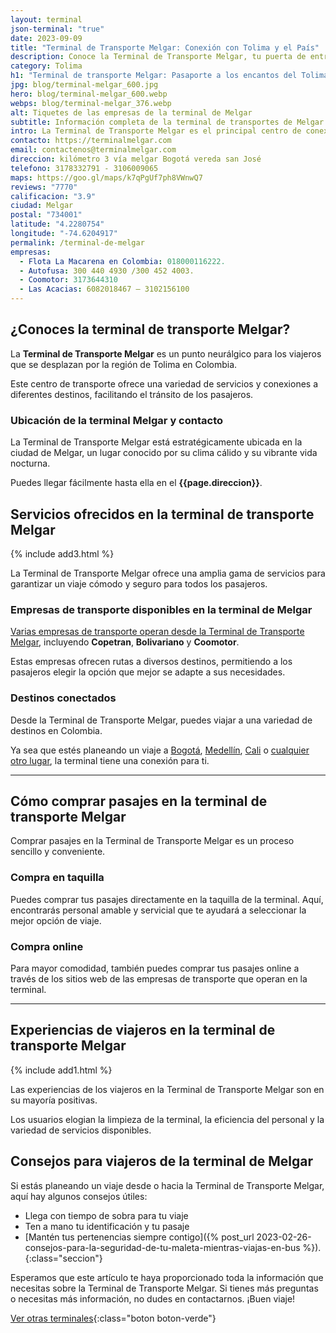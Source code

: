 ```yaml
---
layout: terminal
json-terminal: "true"
date: 2023-09-09
title: "Terminal de Transporte Melgar: Conexión con Tolima y el País"
description: Conoce la Terminal de Transporte Melgar, tu puerta de entrada a Tolima. Información de rutas, horarios, empresas y servicios para tu viaje ideal
category: Tolima
h1: "Terminal de transporte Melgar: Pasaporte a los encantos del Tolima"
jpg: blog/terminal-melgar_600.jpg
hero: blog/terminal-melgar_600.webp
webps: blog/terminal-melgar_376.webp
alt: Tiquetes de las empresas de la terminal de Melgar
subtitle: Información completa de la terminal de transportes de Melgar
intro: La Terminal de Transporte Melgar es el principal centro de conexiones de viaje en Tolima, ofreciendo servicios de transporte a numerosos destinos
contacto: https://terminalmelgar.com
email: contactenos@terminalmelgar.com
direccion: kilómetro 3 vía melgar Bogotá vereda san José
telefono: 3178332791 - 3106009065
maps: https://goo.gl/maps/k7qPgUf7ph8VWnwQ7
reviews: "7770"
calificacion: "3.9"
ciudad: Melgar
postal: "734001"
latitude: "4.2280754"
longitude: "-74.6204917"
permalink: /terminal-de-melgar
empresas:
  - Flota La Macarena en Colombia: 018000116222.
  - Autofusa: 300 440 4930 /300 452 4003.
  - Coomotor: 3173644310
  - Las Acacias: 6082018467 – 3102156100
---
```

## ¿Conoces la terminal de transporte Melgar?

La **Terminal de Transporte Melgar** es un punto neurálgico para los viajeros que se desplazan por la región de Tolima en Colombia.

Este centro de transporte ofrece una variedad de servicios y conexiones a diferentes destinos, facilitando el tránsito de los pasajeros.

### Ubicación de la terminal Melgar y contacto

La Terminal de Transporte Melgar está estratégicamente ubicada en la ciudad de Melgar, un lugar conocido por su clima cálido y su vibrante vida nocturna.

Puedes llegar fácilmente hasta ella en el **{{page.direccion}}**.

## Servicios ofrecidos en la terminal de transporte Melgar

{% include add3.html %}

La Terminal de Transporte Melgar ofrece una amplia gama de servicios para garantizar un viaje cómodo y seguro para todos los pasajeros.

### Empresas de transporte disponibles en la terminal de Melgar

[Varias empresas de transporte operan desde la Terminal de Transporte Melgar](#telefonos), incluyendo **Copetran**, **Bolivariano** y **Coomotor**.

Estas empresas ofrecen rutas a diversos destinos, permitiendo a los pasajeros elegir la opción que mejor se adapte a sus necesidades.

### Destinos conectados

Desde la Terminal de Transporte Melgar, puedes viajar a una variedad de destinos en Colombia.

Ya sea que estés planeando un viaje a [Bogotá]({{'terminal-de-bogota'|relative_url}}), [Medellín]({{'terminal-de-medellin'|relative_url}}), [Cali]({{'terminal-de-cali'|relative_url}}) o [cualquier otro lugar](/), la terminal tiene una conexión para ti.

----

## Cómo comprar pasajes en la terminal de transporte Melgar

Comprar pasajes en la Terminal de Transporte Melgar es un proceso sencillo y conveniente.

### Compra en taquilla

Puedes comprar tus pasajes directamente en la taquilla de la terminal. Aquí, encontrarás personal amable y servicial que te ayudará a seleccionar la mejor opción de viaje.

### Compra online

Para mayor comodidad, también puedes comprar tus pasajes online a través de los sitios web de las empresas de transporte que operan en la terminal.

----

## Experiencias de viajeros en la terminal de transporte Melgar

{% include add1.html %}

Las experiencias de los viajeros en la Terminal de Transporte Melgar son en su mayoría positivas.

Los usuarios elogian la limpieza de la terminal, la eficiencia del personal y la variedad de servicios disponibles.

## Consejos para viajeros de la terminal de Melgar

Si estás planeando un viaje desde o hacia la Terminal de Transporte Melgar, aquí hay algunos consejos útiles:

* Llega con tiempo de sobra para tu viaje
* Ten a mano tu identificación y tu pasaje
* [Mantén tus pertenencias siempre contigo]({% post_url 2023-02-26-consejos-para-la-seguridad-de-tu-maleta-mientras-viajas-en-bus %}).
{:class="seccion"}

Esperamos que este artículo te haya proporcionado toda la información que necesitas sobre la Terminal de Transporte Melgar. Si tienes más preguntas o necesitas más información, no dudes en contactarnos. ¡Buen viaje!

[Ver otras terminales](/terminales-de-colombia){:class="boton boton-verde"}
